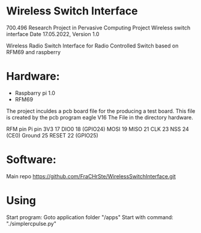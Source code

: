 # Wireless Switch Interface

700.496	Research Project in Pervasive Computing
Project	Wireless switch interface
Date		17.05.2022, Version	1.0

Wireless Radio Switch Interface for Radio Controlled Switch based on RFM69 and raspberry 

# Hardware: 

- Raspbarry pi 1.0
- RFM69 

The project inculdes a pcb board file for the producing a test board. This file is created by the pcb program eagle V16
The File in the directory hardware. 

RFM pin	Pi pin
3V3	    17
DIO0	  18 (GPIO24)
MOSI	  19
MISO	  21
CLK	    23
NSS	    24 (CE0)
Ground	25
RESET	  22 (GPIO25)



# Software: 

Main repo
https://github.com/FraCHrSte/WirelessSwitchInterface.git



# Using

Start program: 
Goto  application folder "/apps"
Start with command: "./simplercpulse.py"
